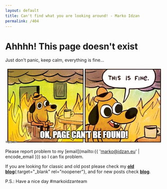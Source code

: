 ```yaml
---
layout: default
title: Can't find what you are looking around! - Marko Idzan
permalink: /404
---
```

# Ahhhh! This page doesn't exist

Just don't panic, keep calm, everything is fine...

![This is fine!](/assets/img/others/404.jpg)

Please report problem to my [email](mailto:{{ 'marko@idzan.eu' | encode_email }}) so I can fix problem.

If you are looking for classic and old post please check my [**old blog**](https://idzanofficial.wordpress.com){:target="_blank" rel="noopener"}, and for new posts check [**blog**](/blog).

P.S.: Have a nice day #markoidzanteam